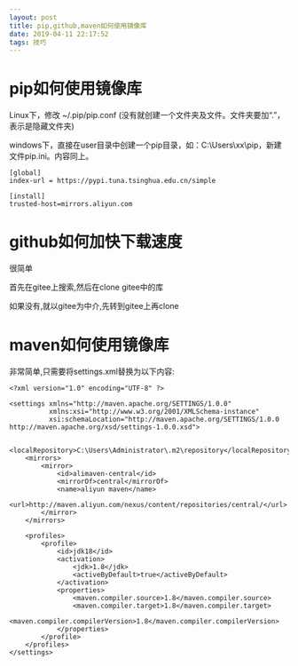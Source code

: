 ```yaml
---
layout: post
title: pip,github,maven如何使用镜像库
date: 2019-04-11 22:17:52
tags: 技巧
---
```

# pip如何使用镜像库

Linux下，修改 ~/.pip/pip.conf (没有就创建一个文件夹及文件。文件夹要加“.”，表示是隐藏文件夹)

windows下，直接在user目录中创建一个pip目录，如：C:\Users\xx\pip，新建文件pip.ini。内容同上。
```
[global]
index-url = https://pypi.tuna.tsinghua.edu.cn/simple

[install]
trusted-host=mirrors.aliyun.com

```
# github如何加快下载速度

很简单

首先在gitee上搜索,然后在clone gitee中的库

如果没有,就以gitee为中介,先转到gitee上再clone

# maven如何使用镜像库

非常简单,只需要将settings.xml替换为以下内容:
```
<?xml version="1.0" encoding="UTF-8" ?>

<settings xmlns="http://maven.apache.org/SETTINGS/1.0.0"
          xmlns:xsi="http://www.w3.org/2001/XMLSchema-instance"
          xsi:schemaLocation="http://maven.apache.org/SETTINGS/1.0.0 http://maven.apache.org/xsd/settings-1.0.0.xsd">
    
    <localRepository>C:\Users\Administrator\.m2\repository</localRepository>
    <mirrors>
        <mirror>
            <id>alimaven-central</id>
            <mirrorOf>central</mirrorOf>
            <name>aliyun maven</name>
            <url>http://maven.aliyun.com/nexus/content/repositories/central/</url>
        </mirror>
    </mirrors>

    <profiles>
        <profile>
            <id>jdk18</id>
            <activation>
                <jdk>1.8</jdk>
                <activeByDefault>true</activeByDefault>
            </activation>
            <properties>
                <maven.compiler.source>1.8</maven.compiler.source>
                <maven.compiler.target>1.8</maven.compiler.target>
                <maven.compiler.compilerVersion>1.8</maven.compiler.compilerVersion>
            </properties>
        </profile>
    </profiles>
</settings>
 
```
